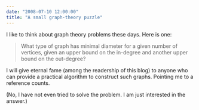 ```yaml
---
date: "2008-07-10 12:00:00"
title: "A small graph-theory puzzle"
---
```




I like to think about graph theory problems these days. Here is one:

> What type of graph has minimal diameter for a given number of vertices, given an upper bound on the in-degree and another upper bound on the out-degree?


I will give eternal fame (among the readership of this blog) to anyone who can provide a practical algorithm to construct such graphs. Pointing me to a reference counts.

(No, I have not even tried to solve the problem. I am just interested in the answer.)

